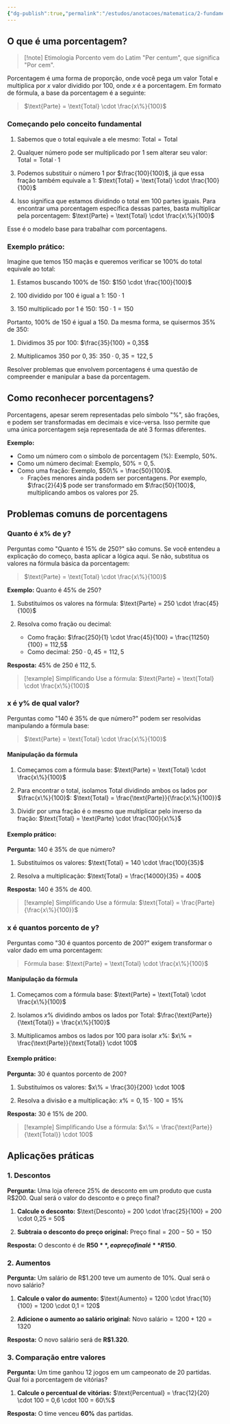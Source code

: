 ```yaml
---
{"dg-publish":true,"permalink":"/estudos/anotacoes/matematica/2-fundamental-2/porcentagem/"}
---
```


## O que é uma porcentagem?

> [!note] Etimologia
> Porcento vem do Latim "Per centum", que significa "Por cem".

Porcentagem é uma forma de proporção, onde você pega um valor $\text{Total}$ e multiplica por $x$ valor dividido por $100$, onde $x$ é a porcentagem. Em formato de fórmula, a base da porcentagem é a seguinte:

> $\text{Parte} = \text{Total} \cdot \frac{x\%}{100}$ 

### Começando pelo conceito fundamental

1. Sabemos que o total equivale a ele mesmo: $\text{Total} = \text{Total}$ 

2. Qualquer número pode ser multiplicado por 1 sem alterar seu valor: $\text{Total} = \text{Total} \cdot 1$ 

3. Podemos substituir o número 1 por $\frac{100}{100}$, já que essa fração também equivale a 1: $\text{Total} = \text{Total} \cdot \frac{100}{100}$ 

4. Isso significa que estamos dividindo o total em 100 partes iguais. Para encontrar uma porcentagem específica dessas partes, basta multiplicar pela porcentagem: $\text{Parte} = \text{Total} \cdot \frac{x\%}{100}$ 

Esse é o modelo base para trabalhar com porcentagens.

### Exemplo prático:

Imagine que temos 150 maçãs e queremos verificar se $100\%$ do total equivale ao total:

1. Estamos buscando $100\%$ de 150: $150 \cdot \frac{100}{100}$ 

2. $100$ dividido por $100$ é igual a $1$: $150 \cdot 1$ 

3. $150$ multiplicado por $1$ é $150$: $150 \cdot 1 = 150$ 

Portanto, $100\%$ de $150$ é igual a $150$. Da mesma forma, se quisermos $35\%$ de $350$:

1. Dividimos $35$ por $100$: $\frac{35}{100} = 0,35$ 

2. Multiplicamos $350$ por $0,35$: $350 \cdot 0,35 = 122,5$ 

Resolver problemas que envolvem porcentagens é uma questão de compreender e manipular a base da porcentagem.

## Como reconhecer porcentagens?

Porcentagens, apesar serem representadas pelo símbolo "$\%$", são frações, e podem ser transformadas em decimais e vice-versa. Isso permite que uma única porcentagem seja representada de até 3 formas diferentes.

**Exemplo:**
- Como um número com o símbolo de porcentagem (%): Exemplo, $50\%$.
- Como um número decimal: Exemplo, $50\% = 0,5$.
- Como uma fração: Exemplo, $50\% = \frac{50}{100}$.
	- Frações menores ainda podem ser porcentagens. Por exemplo, $\frac{2}{4}$ pode ser transformado em $\frac{50}{100}$, multiplicando ambos os valores por 25.

## Problemas comuns de porcentagens

### Quanto é x% de y?

Perguntas como "Quanto é $15\%$ de $250$?" são comuns. Se você entendeu a explicação do começo, basta aplicar a lógica aqui. Se não, substitua os valores na fórmula básica da porcentagem:

> $\text{Parte} = \text{Total} \cdot \frac{x\%}{100}$ 

**Exemplo:** Quanto é $45\%$ de $250$?

1. Substituímos os valores na fórmula: $\text{Parte} = 250 \cdot \frac{45}{100}$ 

2. Resolva como fração ou decimal:
	- Como fração: $\frac{250}{1} \cdot \frac{45}{100} = \frac{11250}{100} = 112,5$ 
	- Como decimal: $250 \cdot 0,45 = 112,5$ 

**Resposta:** $45\%$ de $250$ é $112,5$.

> [!example] Simplificando
> Use a fórmula: $\text{Parte} = \text{Total} \cdot \frac{x\%}{100}$ 

### x é y% de qual valor?

Perguntas como "$140$ é $35\%$ de que número?" podem ser resolvidas manipulando a fórmula base:

> $\text{Parte} = \text{Total} \cdot \frac{x\%}{100}$ 

#### Manipulação da fórmula

1. Começamos com a fórmula base: $\text{Parte} = \text{Total} \cdot \frac{x\%}{100}$ 

2. Para encontrar o total, isolamos $\text{Total}$ dividindo ambos os lados por $\frac{x\%}{100}$: $\text{Total} = \frac{\text{Parte}}{\frac{x\%}{100}}$ 

3. Dividir por uma fração é o mesmo que multiplicar pelo inverso da fração: $\text{Total} = \text{Parte} \cdot \frac{100}{x\%}$ 

#### Exemplo prático:

**Pergunta:** $140$ é $35\%$ de que número?

1. Substituímos os valores: $\text{Total} = 140 \cdot \frac{100}{35}$ 

2. Resolva a multiplicação: $\text{Total} = \frac{14000}{35} = 400$ 

**Resposta:** $140$ é $35\%$ de $400$.

> [!example] Simplificando
> Use a fórmula: $\text{Total} = \frac{Parte} {\frac{x\%}{100}}$

### x é quantos porcento de y?

Perguntas como "$30$ é quantos porcento de $200$?" exigem transformar o valor dado em uma porcentagem:

> Fórmula base: $\text{Parte} = \text{Total} \cdot \frac{x\%}{100}$ 

#### Manipulação da fórmula

1. Começamos com a fórmula base: $\text{Parte} = \text{Total} \cdot \frac{x\%}{100}$ 

2. Isolamos $x\%$ dividindo ambos os lados por $\text{Total}$: $\frac{\text{Parte}}{\text{Total}} = \frac{x\%}{100}$ 

3. Multiplicamos ambos os lados por $100$ para isolar $x\%$: $x\% = \frac{\text{Parte}}{\text{Total}} \cdot 100$ 

#### Exemplo prático:

**Pergunta:** $30$ é quantos porcento de $200$?

1. Substituímos os valores: $x\% = \frac{30}{200} \cdot 100$ 

2. Resolva a divisão e a multiplicação: $x\% = 0,15 \cdot 100 = 15\%$ 

**Resposta:** $30$ é $15\%$ de $200$.

> [!example] Simplificando
> Use a fórmula: $x\% = \frac{\text{Parte}}{\text{Total}} \cdot 100$

## Aplicações práticas

### 1. Descontos

**Pergunta:** Uma loja oferece $25\%$ de desconto em um produto que custa R$200. Qual será o valor do desconto e o preço final?

1. **Calcule o desconto:** $\text{Desconto} = 200 \cdot \frac{25}{100} = 200 \cdot 0,25 = 50$ 

2. **Subtraia o desconto do preço original:** $\text{Preço final} = 200 - 50 = 150$ 

**Resposta:** O desconto é de **R$50**, e o preço final é **R$150**.

### 2. Aumentos

**Pergunta:** Um salário de R\$1.200 teve um aumento de $10\%$. Qual será o novo salário?

1. **Calcule o valor do aumento:** $\text{Aumento} = 1200 \cdot \frac{10}{100} = 1200 \cdot 0,1 = 120$ 

2. **Adicione o aumento ao salário original:** $\text{Novo salário} = 1200 + 120 = 1320$ 

**Resposta:** O novo salário será de **R$1.320**.

### 3. Comparação entre valores

**Pergunta:** Um time ganhou $12$ jogos em um campeonato de $20$ partidas. Qual foi a porcentagem de vitórias?

1. **Calcule o percentual de vitórias:** $\text{Percentual} = \frac{12}{20} \cdot 100 = 0,6 \cdot 100 = 60\%$

**Resposta:** O time venceu **60\%** das partidas.
